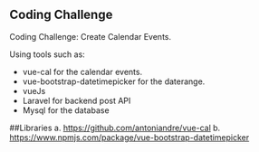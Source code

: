 
## Coding Challenge

Coding Challenge:  Create Calendar Events.

Using tools such as:
- vue-cal for the calendar events.
- vue-bootstrap-datetimepicker for the daterange.
- vueJs
- Laravel for backend post API
- Mysql for the database

##Libraries
a. https://github.com/antoniandre/vue-cal
b. https://www.npmjs.com/package/vue-bootstrap-datetimepicker

